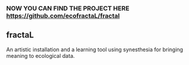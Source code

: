 ### NOW YOU CAN FIND THE PROJECT HERE https://github.com/ecofractaL/fractal

## fractaL

An artistic installation and a learning tool using synesthesia for bringing meaning to ecological data.
